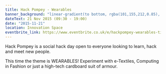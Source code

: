 ```yaml
---
title: Hack Pompey - Wearables
banner_background: "linear-gradient(to bottom, rgba(101,155,212,0.85), rgba(0,255,186,0.85))"
dateText: 21 Nov 2015 (09:30 - 19:00)
date: "2015-11-21"
location: Innovation Space
eventbrite_link: https://www.eventbrite.co.uk/e/hackpompey-wearables-tickets-18786538041
---
```


Hack Pompey is a social hack day open to everyone looking to learn, hack and meet new people.

This time the theme is WEARABLES! Experiment with e-Textiles, Computing in Fashion or just a high-tech cardboard suit of armour.

